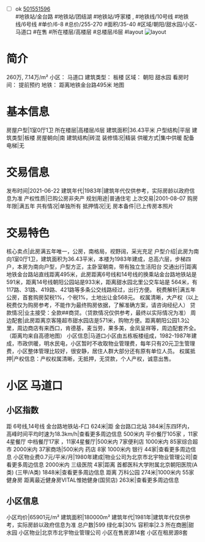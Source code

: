 - [ ] ok [501551596](https://bj.5i5j.com/ershoufang/501551596.html)  
 #地铁站/金台路 #地铁站/团结湖 #地铁站/呼家楼 ,  #地铁线/10号线 #地铁线/6号线
#单价/6-8 #总价/255-270 #面积/35-40   #区域/朝阳/甜水园/小区-马道口 #在售 #所在楼层/高楼层 #总楼层/6层 #layout 
![layout](http://image2a.5i5j.com/bdir/layout/413401.jpg_P5.jpg) 
# 简介 
 260万,  7.14万/m² 
小区： 马道口
建筑类型： 板楼
区域： 朝阳 甜水园
看房时间： 提前预约
地铁： 距离地铁金台路495米 地图
# 基本信息 
 房屋户型|1室0厅1卫
所在楼层|高楼层/6层
建筑面积|36.43平米
户型结构|平层
建筑类型|板楼
房屋朝向|南
建筑结构|砖混
装修情况|精装
供暖方式|集中供暖
配备电梯|无
# 交易信息 
 发布时间|2021-06-22
建筑年代|1983年|建筑年代仅供参考，实际房龄以政府信息为准
产权性质|已购公房非央产
规划用途|普通住宅
上次交易|2001-08-07
购房年限|满五年
共有情况|单独所有
抵押情况|无
房本备件|已上传房本照片
# 交易特色 
 核心卖点|此房满五年唯一，公房，南格局，视野阔，采光充足
户型介绍|此房为南向1室0厅1卫，建筑面积为36.43平米，本楼为1983年建成，总高六层，步梯四户，本房为南向户型，户型方正，主卧室朝南，带有独立生活阳台
交通出行|距离地铁金台路站直线距离495米，此房距离6号线和14号线的换乘站金台路地铁站是591米，距离14号线朝阳公园站是933米，距离甜水园北里公交车站是 564米，有117路、31路、419路、421路等多条公交线路经过，出行方便。
税费解析|满五年公房，首套购房契税1%，个税1%，土地出让金568元。 权属清晰，大产权（以上税费仅为购房参考，不能作为最终购房依据，了解准确方案，请咨询经纪人）
贷款情况|业主接受：全款##商贷。（贷款情况仅供参考，最终以实际情况为准）
周边配套|此房距离京客隆超市甜水园店是571米，购物方便。距离朝阳公园1.3公里，周边商店有来西口，肯德基，麦当劳，果多美，金凤呈祥等，周边配套齐全。（距离均来自高德地图）
小区信息|马道口小区由五栋板楼组成，1982-1987年建成，市政供暖，明水民电，小区暂时不收取物业管理费，每年只有20元卫生管理费，小区整体管理比较好，很安静，居住人群大部分还有原有单位人员。
权属抵押|产权信息：产权权属清晰，无抵押，无贷款，个人产权，诚意出售。
# 小区 马道口
## 小区指数 
 距 6号线,14号线 金台路地铁站-F口 624米|距 金台路口北站 384米|东四环内， 高峰时间平均时速为18.3km/h|查看更多周边信息
500米内 平价餐厅105家 ，11家4星餐厅
中档餐厅17家 ，11家4星餐厅|500米内 7家便利店
1000米内 85家综合超市
2000米内 37家商场|500米内 药店 8家
1000米内 银行 44家|查看更多周边信息
小区物业费0.7元/平米/月|1980年建成|物业公司为北京市北宇物业管理公司|查看更多周边信息
2000米内 三级医院 4家|距离 首都医科大学附属北京朝阳医院(A类) (三甲/A类) 1848米|查看更多周边信息
距离 万科公园 274米|1000米内 55家 健身房
距离最近健身房VITAL惟她健身(国贸店) 263米|查看更多周边信息
## 小区信息 
 小区均价|65901元/m²
建筑面积|180000m²
建筑年代|1981年|建筑年代仅供参考，实际房龄以政府信息为准
总户数|599
绿化率|30%
容积率|2.3
所在商圈|甜水园
小区物业|北京市北宇物业管理公司
小区在售房源14套
小区在租房源8套
